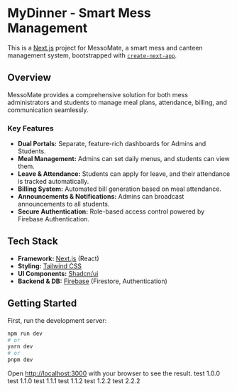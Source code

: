 # MyDinner - Smart Mess Management

This is a [Next.js](https://nextjs.org/) project for MessoMate, a smart mess and canteen management system, bootstrapped with [`create-next-app`](https://github.com/vercel/next.js/tree/canary/packages/create-next-app).

## Overview

MessoMate provides a comprehensive solution for both mess administrators and students to manage meal plans, attendance, billing, and communication seamlessly.

### Key Features

- **Dual Portals:** Separate, feature-rich dashboards for Admins and Students.
- **Meal Management:** Admins can set daily menus, and students can view them.
- **Leave & Attendance:** Students can apply for leave, and their attendance is tracked automatically.
- **Billing System:** Automated bill generation based on meal attendance.
- **Announcements & Notifications:** Admins can broadcast announcements to all students.
- **Secure Authentication:** Role-based access control powered by Firebase Authentication.

## Tech Stack

- **Framework:** [Next.js](https://nextjs.org/) (React)
- **Styling:** [Tailwind CSS](https://tailwindcss.com/)
- **UI Components:** [Shadcn/ui](https://ui.shadcn.com/)
- **Backend & DB:** [Firebase](https://firebase.google.com/) (Firestore, Authentication)

## Getting Started

First, run the development server:

```bash
npm run dev
# or
yarn dev
# or
pnpm dev
```

Open [http://localhost:3000](http://localhost:3000) with your browser to see the result.
test 1.0.0
test 1.1.0
test 1.1.1
test 1.1.2
test 1.2.2
test 2.2.2
